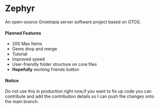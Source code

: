 # Zephyr
An open-source Growtopia server software project based on GTOS.
#### Planned Features
- 200 Max Items
- Gems drop and merge
- Tutorial
- Improved speed
- User-friendly folder structure on core files
- **Hopefully** working friends button
#### Notice
Do not use this in production right now,if you want to fix up code you can contribute and add the contribution details so I can push the changes onto the main branch.
